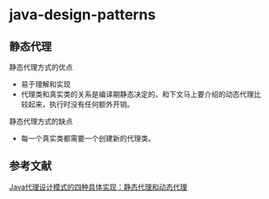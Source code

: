 # java-design-patterns

## 静态代理
静态代理方式的优点
- 易于理解和实现
- 代理类和真实类的关系是编译期静态决定的，和下文马上要介绍的动态代理比较起来，执行时没有任何额外开销。

静态代理方式的缺点
- 每一个真实类都需要一个创建新的代理类。


## 参考文献

[Java代理设计模式的四种具体实现：静态代理和动态代理](https://zhuanlan.zhihu.com/p/41869538)
